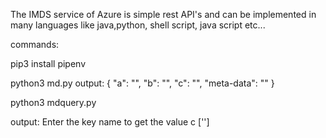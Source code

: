 The IMDS service of Azure is simple rest API's and can be implemented in many languages like java,python, shell script, java script etc...

commands:

pip3 install pipenv

python3 md.py
 output:
 {
    "a": "",
    "b": "",
    "c": "",
    "meta-data": ""
}


python3 mdquery.py

output:
Enter the key name to get the value
c
['']

